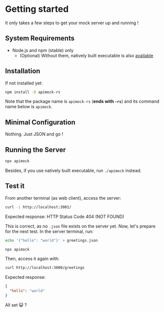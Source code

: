 # Getting started

It only takes a few steps to get your mock server up and running !

## System Requirements

* Node.js and npm (stable) only
    * (Optional) Without them, natively built executable is also [available](https://github.com/apimokka/apimock-rs/releases/latest)

## Installation

If not installed yet:

```sh
npm install -D apimock-rs
```

Note that the package name is `apimock-rs` (**ends with `-rs`**) and its command name below is `apimock`.

## Minimal Configuration

Nothing. Just JSON and go !

## Running the Server

```sh
npx apimock
```

Besides, if you use natively built executable, run `./apimock` instead.

## Test it

From another terminal (as web client), access the server:

```sh
curl -i http://localhost:3001/
```

Expected response: HTTP Status Code 404 (NOT FOUND)

This is correct, as no `.json` file exists on the server yet. Now, let's prepare for the next test. In the server terminal, run:

```sh
echo '{"hello": "world"}' > greetings.json

npx apimock
```

Then, access it again with:

```sh
curl http://localhost:3000/greetings
```

Expected response:

```json
{
  "hello": "world"
}
```

All set 😺 ?
